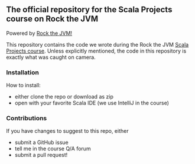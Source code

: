 
## The official repository for the Scala Projects course on Rock the JVM

Powered by [Rock the JVM!](rockthejvm.com)

This repository contains the code we wrote during the Rock the JVM [Scala Projects course](https://rockthejvm.com/course/scala-projects). Unless explicitly mentioned, the code in this repository is exactly what was caught on camera.

### Installation

How to install:
- either clone the repo or download as zip
- open with your favorite Scala IDE (we use IntelliJ in the course)

### Contributions

If you have changes to suggest to this repo, either
- submit a GitHub issue
- tell me in the course Q/A forum
- submit a pull request!
